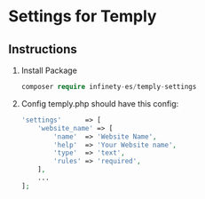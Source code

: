 # Settings for Temply

## Instructions

1. Install Package
	```php
	composer require infinety-es/temply-settings
	```

2. Config temply.php should have this config:

	```php
    'settings'      => [
        'website_name' => [
            'name'  => 'Website Name',
            'help'  => 'Your Website name',
            'type'  => 'text',
            'rules' => 'required',
        ],
        ...
    ];
	```

